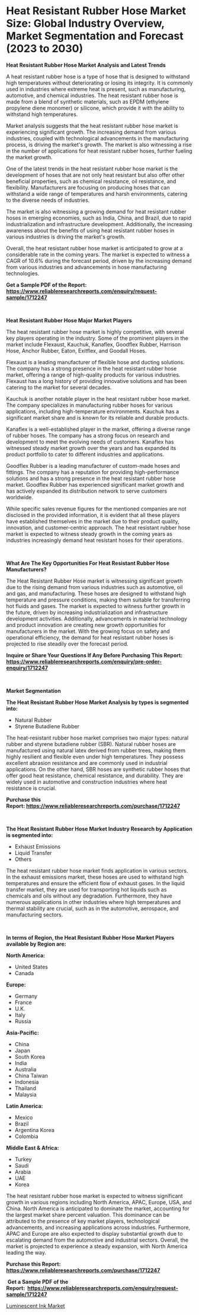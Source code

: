 <p><h1>Heat Resistant Rubber Hose Market Size: Global Industry Overview, Market Segmentation and Forecast (2023 to 2030)</h1></p><p><strong>Heat Resistant Rubber Hose Market Analysis and Latest Trends</strong></p>
<p><p>A heat resistant rubber hose is a type of hose that is designed to withstand high temperatures without deteriorating or losing its integrity. It is commonly used in industries where extreme heat is present, such as manufacturing, automotive, and chemical industries. The heat resistant rubber hose is made from a blend of synthetic materials, such as EPDM (ethylene propylene diene monomer) or silicone, which provide it with the ability to withstand high temperatures.</p><p>Market analysis suggests that the heat resistant rubber hose market is experiencing significant growth. The increasing demand from various industries, coupled with technological advancements in the manufacturing process, is driving the market's growth. The market is also witnessing a rise in the number of applications for heat resistant rubber hoses, further fueling the market growth.</p><p>One of the latest trends in the heat resistant rubber hose market is the development of hoses that are not only heat resistant but also offer other beneficial properties, such as chemical resistance, oil resistance, and flexibility. Manufacturers are focusing on producing hoses that can withstand a wide range of temperatures and harsh environments, catering to the diverse needs of industries.</p><p>The market is also witnessing a growing demand for heat resistant rubber hoses in emerging economies, such as India, China, and Brazil, due to rapid industrialization and infrastructure development. Additionally, the increasing awareness about the benefits of using heat resistant rubber hoses in various industries is driving the market's growth.</p><p>Overall, the heat resistant rubber hose market is anticipated to grow at a considerable rate in the coming years. The market is expected to witness a CAGR of 10.6% during the forecast period, driven by the increasing demand from various industries and advancements in hose manufacturing technologies.</p></p>
<p><strong>Get a Sample PDF of the Report:&nbsp; <a href="https://www.reliableresearchreports.com/enquiry/request-sample/1712247">https://www.reliableresearchreports.com/enquiry/request-sample/1712247</a></strong></p>
<p>&nbsp;</p>
<p><strong>Heat Resistant Rubber Hose Major Market Players</strong></p>
<p><p>The heat resistant rubber hose market is highly competitive, with several key players operating in the industry. Some of the prominent players in the market include Flexaust, Kauchuk, Kanaflex, Goodflex Rubber, Harrison Hose, Anchor Rubber, Eaton, Exitflex, and Goodall Hoses.</p><p>Flexaust is a leading manufacturer of flexible hose and ducting solutions. The company has a strong presence in the heat resistant rubber hose market, offering a range of high-quality products for various industries. Flexaust has a long history of providing innovative solutions and has been catering to the market for several decades.</p><p>Kauchuk is another notable player in the heat resistant rubber hose market. The company specializes in manufacturing rubber hoses for various applications, including high-temperature environments. Kauchuk has a significant market share and is known for its reliable and durable products.</p><p>Kanaflex is a well-established player in the market, offering a diverse range of rubber hoses. The company has a strong focus on research and development to meet the evolving needs of customers. Kanaflex has witnessed steady market growth over the years and has expanded its product portfolio to cater to different industries and applications.</p><p>Goodflex Rubber is a leading manufacturer of custom-made hoses and fittings. The company has a reputation for providing high-performance solutions and has a strong presence in the heat resistant rubber hose market. Goodflex Rubber has experienced significant market growth and has actively expanded its distribution network to serve customers worldwide.</p><p>While specific sales revenue figures for the mentioned companies are not disclosed in the provided information, it is evident that all these players have established themselves in the market due to their product quality, innovation, and customer-centric approach. The heat resistant rubber hose market is expected to witness steady growth in the coming years as industries increasingly demand heat resistant hoses for their operations.</p></p>
<p>&nbsp;</p>
<p><strong>What Are The Key Opportunities For Heat Resistant Rubber Hose Manufacturers?</strong></p>
<p><p>The Heat Resistant Rubber Hose market is witnessing significant growth due to the rising demand from various industries such as automotive, oil and gas, and manufacturing. These hoses are designed to withstand high temperature and pressure conditions, making them suitable for transferring hot fluids and gases. The market is expected to witness further growth in the future, driven by increasing industrialization and infrastructure development activities. Additionally, advancements in material technology and product innovation are creating new growth opportunities for manufacturers in the market. With the growing focus on safety and operational efficiency, the demand for heat resistant rubber hoses is projected to rise steadily over the forecast period.</p></p>
<p><strong>Inquire or Share Your Questions If Any Before Purchasing This Report: <a href="https://www.reliableresearchreports.com/enquiry/pre-order-enquiry/1712247">https://www.reliableresearchreports.com/enquiry/pre-order-enquiry/1712247</a></strong></p>
<p>&nbsp;</p>
<p><strong>Market Segmentation</strong></p>
<p><strong>The Heat Resistant Rubber Hose Market Analysis by types is segmented into:</strong></p>
<p><ul><li>Natural Rubber</li><li>Styrene Butadiene Rubber</li></ul></p>
<p><p>The heat-resistant rubber hose market comprises two major types: natural rubber and styrene butadiene rubber (SBR). Natural rubber hoses are manufactured using natural latex derived from rubber trees, making them highly resilient and flexible even under high temperatures. They possess excellent abrasion resistance and are commonly used in industrial applications. On the other hand, SBR hoses are synthetic rubber hoses that offer good heat resistance, chemical resistance, and durability. They are widely used in automotive and construction industries where heat resistance is crucial.</p></p>
<p><strong>Purchase this Report:&nbsp;<a href="https://www.reliableresearchreports.com/purchase/1712247">https://www.reliableresearchreports.com/purchase/1712247</a></strong></p>
<p>&nbsp;</p>
<p><strong>The Heat Resistant Rubber Hose Market Industry Research by Application is segmented into:</strong></p>
<p><ul><li>Exhaust Emissions</li><li>Liquid Transfer</li><li>Others</li></ul></p>
<p><p>The heat resistant rubber hose market finds application in various sectors. In the exhaust emissions market, these hoses are used to withstand high temperatures and ensure the efficient flow of exhaust gases. In the liquid transfer market, they are used for transporting hot liquids such as chemicals and oils without any degradation. Furthermore, they have numerous applications in other industries where high temperatures and thermal stability are crucial, such as in the automotive, aerospace, and manufacturing sectors.</p></p>
<p>&nbsp;</p>
<p><strong>In terms of Region, the Heat Resistant Rubber Hose Market Players available by Region are:</strong></p>
<p>
    <p> <strong> North America: </strong>
        <ul>
            <li>United States</li>
            <li>Canada</li>
        </ul>
        </p> 
    <p> <strong> Europe: </strong>
        <ul>
            <li>Germany</li>
            <li>France</li>
            <li>U.K.</li>
            <li>Italy</li>
            <li>Russia</li>
        </ul>
        </p> 
    <p> <strong> Asia-Pacific: </strong>
        <ul>
            <li>China</li>
            <li>Japan</li>
            <li>South Korea</li>
            <li>India</li>
            <li>Australia</li>
            <li>China Taiwan</li>
            <li>Indonesia</li>
            <li>Thailand</li>
            <li>Malaysia</li>
        </ul>
        </p> 
    <p> <strong> Latin America: </strong>
        <ul>
            <li>Mexico</li>
            <li>Brazil</li>
            <li>Argentina Korea</li>
            <li>Colombia</li>
        </ul>
        </p> 
    <p> <strong> Middle East & Africa: </strong>
        <ul>
            <li>Turkey</li>
            <li>Saudi</li>
            <li>Arabia</li>
            <li>UAE</li>
            <li>Korea</li>
        </ul>
    </p>
    </p>
<p><p>The heat resistant rubber hose market is expected to witness significant growth in various regions including North America, APAC, Europe, USA, and China. North America is anticipated to dominate the market, accounting for the largest market share percent valuation. This dominance can be attributed to the presence of key market players, technological advancements, and increasing applications across industries. Furthermore, APAC and Europe are also expected to display substantial growth due to escalating demand from the automotive and industrial sectors. Overall, the market is projected to experience a steady expansion, with North America leading the way.</p></p>
<p><strong>Purchase this Report: <a href="https://www.reliableresearchreports.com/purchase/1712247">https://www.reliableresearchreports.com/purchase/1712247</a></strong></p>
<p>&nbsp;<strong>Get a Sample PDF of the Report:&nbsp;&nbsp;<a href="https://www.reliableresearchreports.com/enquiry/request-sample/1712247">https://www.reliableresearchreports.com/enquiry/request-sample/1712247</a></strong></p>
<p><strong></strong></p>
<p><p><a href="https://github.com/RoccoManning/Market-Research-Report-List-2/blob/main/luminescent-ink-market.md">Luminescent Ink Market</a></p></p>